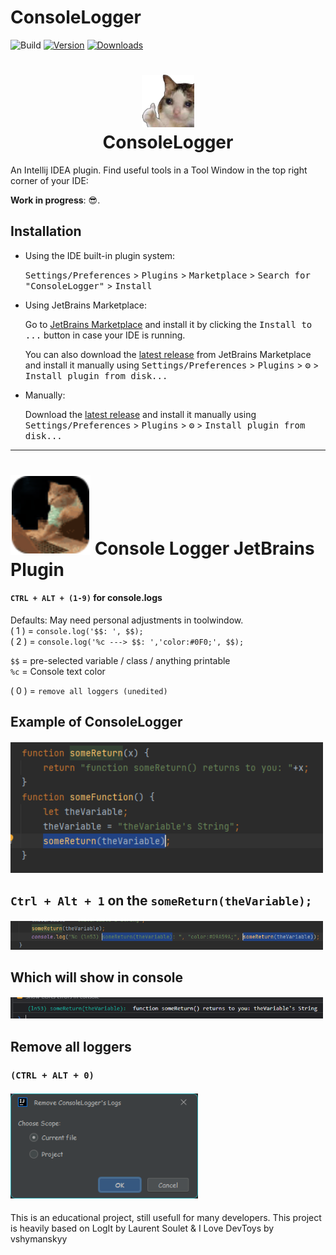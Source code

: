 
# ConsoleLogger

![Build](https://github.com/bg-omar/ConsoleLogger/workflows/Build/badge.svg)
[![Version](https://img.shields.io/jetbrains/plugin/v/22967.svg)](https://plugins.jetbrains.com/plugin/22967)
[![Downloads](https://img.shields.io/jetbrains/plugin/d/22967.svg)](https://plugins.jetbrains.com/plugin/22967)

<h1 align="center">
    <a href="">
      <img src="./src/main/resources/META-INF/pluginIcon3.svg" width="84" height="84" alt="logo"/>
    </a><br/>
    ConsoleLogger
</h1>

An Intellij IDEA plugin.
Find useful tools in a Tool Window in the top right corner of your IDE:

**Work in progress**: 😎.
## Installation

- Using the IDE built-in plugin system:

  <kbd>Settings/Preferences</kbd> > <kbd>Plugins</kbd> > <kbd>Marketplace</kbd> > <kbd>Search for "ConsoleLogger"</kbd> >
  <kbd>Install</kbd>

- Using JetBrains Marketplace:

  Go to [JetBrains Marketplace](https://plugins.jetbrains.com/plugin/MARKETPLACE_ID) and install it by clicking the <kbd>Install to ...</kbd> button in case your IDE is running.

  You can also download the [latest release](https://plugins.jetbrains.com/plugin/MARKETPLACE_ID/versions) from JetBrains Marketplace and install it manually using
  <kbd>Settings/Preferences</kbd> > <kbd>Plugins</kbd> > <kbd>⚙️</kbd> > <kbd>Install plugin from disk...</kbd>

- Manually:

  Download the [latest release](https://github.com/bg-omar/ConsoleLogger/releases/latest) and install it manually using
  <kbd>Settings/Preferences</kbd> > <kbd>Plugins</kbd> > <kbd>⚙️</kbd> > <kbd>Install plugin from disk...</kbd>


---

# ![Build](./src/main/resources/META-INF/pluginIcon.svg) Console Logger JetBrains Plugin

<!-- Plugin description -->
####  `CTRL + ALT + (1-9)` for console.logs
Defaults:  May need personal adjustments in toolwindow.  
( 1 ) = ```console.log('$$: ', $$);```  
( 2 ) = ```console.log('%c ---> $$: ','color:#0F0;', $$);```   

 `$$` = pre-selected variable / class / anything printable  
 `%c` = Console text color
           
( 0 ) = `remove all loggers (unedited)`      

## Example of ConsoleLogger  
#### [<img src="https://github.com/bg-omar/consolelogger/blob/master/.github/pics/preview1.png?raw=true" width="500px"/>]()  
## `Ctrl + Alt + 1`  on the `someReturn(theVariable);`  
#### [<img src="https://github.com/bg-omar/consolelogger/blob/master/.github/pics/preview2.png?raw=true" width="500px%"/>]()  
## Which will show in console
#### [<img src="https://github.com/bg-omar/consolelogger/blob/master/.github/pics/preview3.png?raw=true" width="500px%"/>]()  
## Remove all loggers  
### `(CTRL + ALT + 0)`  
#### [<img src="https://github.com/bg-omar/consolelogger/blob/master/.github/pics/preview6.png?raw=true" width="300px%"/>]()   

This is an educational project, still usefull for many developers.
This project is heavily based on LogIt by Laurent Soulet &  I Love DevToys by vshymanskyy

<!-- Plugin description end -->
